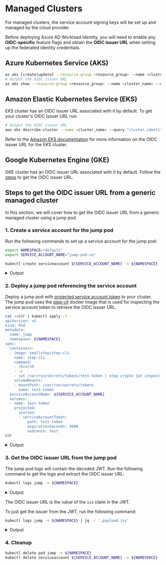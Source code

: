# Managed Clusters

<!-- toc -->

For managed clusters, the service account signing keys will be set up and managed by the cloud provider.

Before deploying Azure AD Workload Identity, you will need to enable any **OIDC-specific** feature flags and obtain the **OIDC issuer URL** when setting up the federated identity credentials.

## Azure Kubernetes Service (AKS)

```bash
az aks [create|update] --resource-group <resource_group> --name <cluster_name> --enable-oidc-issuer
# Output the OIDC issuer URL
az aks show --resource-group <resource_group> --name <cluster_name> --query ".oidcIssuerProfile.issuerURL" -otsv
```

## Amazon Elastic Kubernetes Service (EKS)

EKS cluster has an OIDC issuer URL associated with it by default. To get your cluster's OIDC issuer URL run:

```bash
# Output the OIDC issuer URL
aws eks describe-cluster --name <cluster_name> --query "cluster.identity.oidc.issuer" --output text
```

Refer to the [Amazon EKS documentation][1] for more information on the OIDC issuer URL for the EKS cluster.

## Google Kubernetes Engine (GKE)

GKE cluster has an OIDC issuer URL associated with it by default. Follow the [steps](#steps-to-get-the-oidc-issuer-url-from-a-generic-managed-cluster) to get the OIDC issuer URL.

## Steps to get the OIDC issuer URL from a generic managed cluster

In this section, we will cover how to get the OIDC issuer URL from a generic managed cluster using a jump pod.

### 1. Create a service account for the jump pod

Run the following commands to set up a service account for the jump pod:

```bash
export NAMESPACE="default"
export SERVICE_ACCOUNT_NAME="jump-pod-sa"

kubectl create serviceaccount ${SERVICE_ACCOUNT_NAME} -n ${NAMESPACE}
```

<details>
<summary>Output</summary>

```bash
serviceaccount/jump-pod-sa created
```

</details>

### 2. Deploy a jump pod referencing the service account

Deploy a jump pod with [projected service account token][2] to your cluster. The jump pod uses the [step-cli][3] docker image that is used for inspecting the service account token to retrieve the OIDC issuer URL.

```bash
cat <<EOF | kubectl apply -f -
apiVersion: v1
kind: Pod
metadata:
  name: jump
  namespace: ${NAMESPACE}
spec:
  containers:
  - image: smallstep/step-cli
    name: step-cli
    command:
    - /bin/sh
    - -c
    - cat /var/run/secrets/tokens/test-token | step crypto jwt inspect --insecure
    volumeMounts:
    - mountPath: /var/run/secrets/tokens
      name: test-token
  serviceAccountName: ${SERVICE_ACCOUNT_NAME}
  volumes:
  - name: test-token
    projected:
      sources:
      - serviceAccountToken:
          path: test-token
          expirationSeconds: 3600
          audience: test
EOF
```

<details>
<summary>Output</summary>

```bash
pod/jump created
```

</details>

### 3. Get the OIDC issuer URL from the jump pod

The jump pod logs will contain the decoded JWT. Run the following command to get the logs and extract the OIDC issuer URL:

```bash
kubectl logs jump -n ${NAMESPACE}
```

<details>
<summary>Output</summary>

```json
{
  "header": {
    "alg": "RS256",
    "kid": "[REDACTED]"
  },
  "payload": {
    "aud": [
      "test"
    ],
    "exp": 1634671190,
    "iat": 1634667590,
    "iss": "https://container.googleapis.com/v1/projects/[REDACTED]/locations/us-central1-c/clusters/[REDACTED]",
    "kubernetes.io": {
      "namespace": "default",
      "pod": {
        "name": "jump",
        "uid": "c4e09c90-3007-4255-ab74-f5f97d944db2"
      },
      "serviceaccount": {
        "name": "jump-pod-sa",
        "uid": "6af8dfb1-8a28-48f8-a7fe-e2abd99cd35e"
      }
    },
    "nbf": 1634667590,
    "sub": "system:serviceaccount:default:jump-pod-sa"
  },
  "signature": "[REDACTED]"
}
```

</details>

The OIDC issuer URL is the value of the `iss` claim in the JWT.

To just get the issuer from the JWT, run the following command:

```bash
kubectl logs jump -n ${NAMESPACE} | jq -r '.payload.iss'
```

<details>
<summary>Output</summary>

```log
https://container.googleapis.com/v1/projects/[REDACTED]/locations/us-central1-c/clusters/[REDACTED]
```

</details>

### 4. Cleanup

```bash
kubectl delete pod jump -n ${NAMESPACE}
kubectl delete serviceaccount ${SERVICE_ACCOUNT_NAME} -n ${NAMESPACE}
```

[1]: https://docs.aws.amazon.com/eks/latest/userguide/enable-iam-roles-for-service-accounts.html

[2]: https://kubernetes.io/docs/tasks/configure-pod-container/configure-service-account/#service-account-token-volume-projection

[3]: https://smallstep.com/cli/
